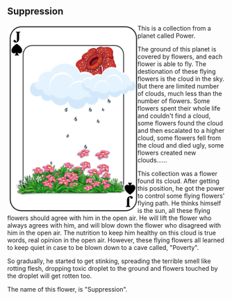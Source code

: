 ## Suppression


<p>
<img align="left" src="https://github.com/lady-h-world/My_Garden/blob/main/images/Garden_Museum_images/suppression.png" width="300" height="430" />

This is a collection from a planet called Power.

The ground of this planet is covered by flowers, and each flower is able to fly. The destionation of these flying flowers is the cloud in the sky. But there are limited number of clouds, much less than the number of flowers. Some flowers spent their whole life and couldn't find a cloud, some flowers found the cloud and then escalated to a higher cloud, some flowers fell from the cloud and died ugly, some flowers created new clouds......

This collection was a flower found its cloud. After getting this position, he got the power to control some flying flowers' flying path. He thinks himself is the sun, all these flying flowers should agree with him in the open air. He will lift the flower who always agrees with him, and will blow down the flower who disagreed with him in the open air. The nutrition to keep him healthy on this cloud is true words, real opinion in the open air. However, these flying flowers all learned to keep quiet in case to be blown down to a cave called, "Poverty". 

So gradually, he started to get stinking, spreading the terrible smell like rotting flesh, dropping toxic droplet to the ground and flowers touched by the droplet will get rotten too.

The name of this flower, is "Suppression".

</p>
<p>&nbsp;</p>
<p>&nbsp;</p>
